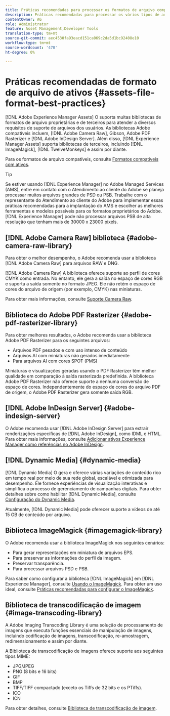 ```yaml
---
title: Práticas recomendadas para processar os formatos de arquivo compatíveis
description: Práticas recomendadas para processar os vários tipos de arquivo com suporte usando [!DNL Experience Manager Assets].
contentOwner: AG
role: Administrator
feature: Asset Management,Developer Tools
translation-type: tm+mt
source-git-commit: aec4530fa93eacd151ca069c2da5d1bc92408e10
workflow-type: tm+mt
source-wordcount: '470'
ht-degree: 0%

---
```



# Práticas recomendadas de formato de arquivo de ativos {#assets-file-format-best-practices}

[!DNL Adobe Experience Manager Assets] O suporta muitas bibliotecas de formatos de arquivo proprietárias e de terceiros para atender a diversos requisitos de suporte de arquivos dos usuários. As bibliotecas Adobe compatíveis incluem, [!DNL Adobe Camera Raw], Gibson, Adobe PDF Rasterizer e [!DNL Adobe InDesign Server]. Além disso, [!DNL Experience Manager Assets] suporta bibliotecas de terceiros, incluindo [!DNL ImageMagick], [!DNL TwelveMonkeys] e assim por diante.

Para os formatos de arquivo compatíveis, consulte [Formatos compatíveis com ativos](/help/assets/assets-formats.md).

>[!TIP]
>
>Se estiver usando [!DNL Experience Manager] no Adobe Managed Services (AMS), entre em contato com o Atendimento ao cliente do Adobe se planeja processar muitos arquivos grandes de PSD ou PSB. Trabalhe com o representante do Atendimento ao cliente do Adobe para implementar essas práticas recomendadas para a implantação do AMS e escolher as melhores ferramentas e modelos possíveis para os formatos proprietários do Adobe. [!DNL Experience Manager] pode não processar arquivos PSB de alta resolução que tenham mais de 30000 x 23000 pixels.

## [!DNL Adobe Camera Raw] biblioteca  {#adobe-camera-raw-library}

Para obter o melhor desempenho, o Adobe recomenda usar a biblioteca [!DNL Adobe Camera Raw] para arquivos RAW e DNG.

[!DNL Adobe Camera Raw] A biblioteca oferece suporte ao perfil de cores CMYK como entrada. No entanto, ele gera a saída no espaço de cores RGB e suporta a saída somente no formato JPEG. Ele não retém o espaço de cores do arquivo de origem (por exemplo, CMYK) nas miniaturas.

Para obter mais informações, consulte [Suporte Camera Raw](/help/assets/camera-raw.md).

## Biblioteca do Adobe PDF Rasterizer {#adobe-pdf-rasterizer-library}

Para obter melhores resultados, o Adobe recomenda usar a biblioteca Adobe PDF Rasterizer para os seguintes arquivos:

* Arquivos PDF pesados e com uso intenso de conteúdo
* Arquivos AI com miniaturas não gerados imediatamente
* Para arquivos AI com cores SPOT (PMS)

Miniaturas e visualizações geradas usando o PDF Rasterizer têm melhor qualidade em comparação à saída rasterizada predefinida. A biblioteca Adobe PDF Rasterizer não oferece suporte a nenhuma conversão de espaço de cores. Independentemente do espaço de cores do arquivo PDF de origem, o Adobe PDF Rasterizer gera somente saída RGB.

## [!DNL Adobe InDesign Server] {#adobe-indesign-server}

O Adobe recomenda usar [!DNL Adobe InDesign Server] para extrair renderizações específicas de [!DNL Adobe InDesign], como IDML e HTML. Para obter mais informações, consulte [Adicionar ativos Experience Manager como referências no Adobe InDesign](/help/assets/managing-linked-subassets.md#refai).

## [!DNL Dynamic Media] {#dynamic-media}

[!DNL Dynamic Media] O gera e oferece várias variações de conteúdo rico em tempo real por meio de sua rede global, escalável e otimizada para desempenho. Ele fornece experiências de visualização interativas e simplifica o processo de gerenciamento de campanhas digitais. Para obter detalhes sobre como habilitar [!DNL Dynamic Media], consulte [Configuração do Dynamic Media](/help/assets/config-dynamic.md).

Atualmente, [!DNL Dynamic Media] pode oferecer suporte a vídeos de até 15 GB de conteúdo por arquivo.

## Biblioteca ImageMagick {#imagemagick-library}

O Adobe recomenda usar a biblioteca ImageMagick nos seguintes cenários:

* Para gerar representações em miniatura de arquivos EPS.
* Para preservar as informações do perfil da imagem.
* Preservar transparência.
* Para processar arquivos PSD e PSB.

Para saber como configurar a biblioteca [!DNL ImageMagick] em [!DNL Experience Manager], consulte [Usando o ImageMagick](/help/assets/media-handlers.md#an-example-using-imagemagick). Para obter um uso ideal, consulte [Práticas recomendadas para configurar o ImageMagick](/help/assets/best-practices-for-imagemagick.md).

## Biblioteca de transcodificação de imagem {#image-transcoding-library}

A Adobe Imaging Transcoding Library é uma solução de processamento de imagens que executa funções essenciais de manipulação de imagens, incluindo codificação de imagens, transcodificação, re-amostragem, redimensionamento e assim por diante.

A Biblioteca de transcodificação de imagens oferece suporte aos seguintes tipos MIME:

* JPG/JPEG
* PNG (8 bits e 16 bits)
* GIF
* BMP
* TIFF/TIFF compactado (exceto os Tiffs de 32 bits e os PTiffs).
* ICO
* ICN

Para obter detalhes, consulte [Biblioteca de transcodificação de imagem](/help/assets/imaging-transcoding-library.md).
